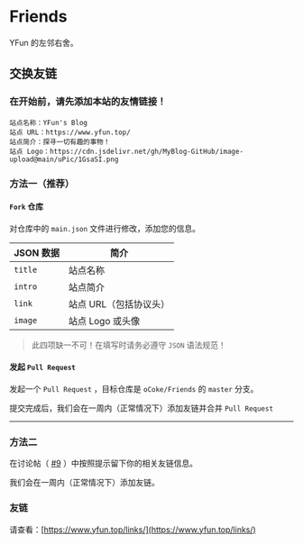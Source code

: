 # Friends

YFun 的左邻右舍。

## 交换友链

### 在开始前，请先添加本站的友情链接！

```
站点名称：YFun's Blog
站点 URL：https://www.yfun.top/
站点简介：探寻一切有趣的事物！
站点 Logo：https://cdn.jsdelivr.net/gh/MyBlog-GitHub/image-upload@main/uPic/1GsaSI.png
```

### 方法一（推荐）


#### `Fork` 仓库

对仓库中的 `main.json` 文件进行修改，添加您的信息。

| JSON 数据 | 简介 |
| ------- | -------- |
| `title` | 站点名称 |
| `intro` | 站点简介 |
| `link`  | 站点 URL（包括协议头） |
| `image` | 站点 Logo 或头像 |


> 此四项缺一不可！在填写时请务必遵守 `JSON` 语法规范！

#### 发起 `Pull Request`

发起一个 `Pull Request` ，目标仓库是 `oCoke/Friends` 的 `master` 分支。

提交完成后，我们会在一周内（正常情况下）添加友链并合并 `Pull Request`

---

### 方法二

在讨论帖（ [#9](https://github.com/oCoke/Friends/discussions/9) ）中按照提示留下你的相关友链信息。

我们会在一周内（正常情况下）添加友链。


### 友链

请查看：[https://www.yfun.top/links/](https://www.yfun.top/links/)
